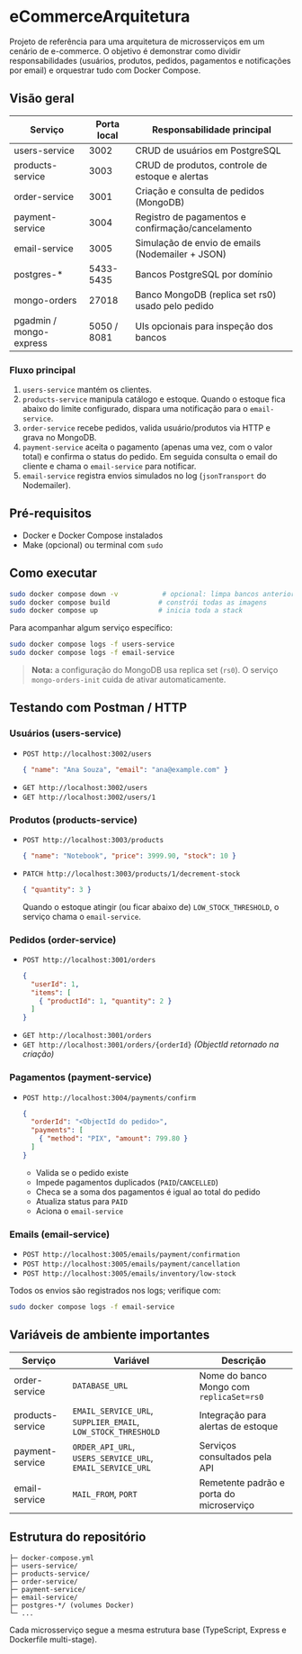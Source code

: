 # eCommerceArquitetura

Projeto de referência para uma arquitetura de microsserviços em um cenário de e-commerce. O objetivo é demonstrar como dividir responsabilidades (usuários, produtos, pedidos, pagamentos e notificações por email) e orquestrar tudo com Docker Compose.

## Visão geral

| Serviço            | Porta local | Responsabilidade principal                            |
|--------------------|-------------|--------------------------------------------------------|
| users-service      | 3002        | CRUD de usuários em PostgreSQL                        |
| products-service   | 3003        | CRUD de produtos, controle de estoque e alertas       |
| order-service      | 3001        | Criação e consulta de pedidos (MongoDB)               |
| payment-service    | 3004        | Registro de pagamentos e confirmação/cancelamento     |
| email-service      | 3005        | Simulação de envio de emails (Nodemailer + JSON)      |
| postgres-*         | 5433-5435   | Bancos PostgreSQL por domínio                         |
| mongo-orders       | 27018       | Banco MongoDB (replica set rs0) usado pelo pedido     |
| pgadmin / mongo-express | 5050 / 8081 | UIs opcionais para inspeção dos bancos          |

### Fluxo principal
1. `users-service` mantém os clientes.
2. `products-service` manipula catálogo e estoque. Quando o estoque fica abaixo do limite configurado, dispara uma notificação para o `email-service`.
3. `order-service` recebe pedidos, valida usuário/produtos via HTTP e grava no MongoDB.
4. `payment-service` aceita o pagamento (apenas uma vez, com o valor total) e confirma o status do pedido. Em seguida consulta o email do cliente e chama o `email-service` para notificar.
5. `email-service` registra envios simulados no log (`jsonTransport` do Nodemailer).

## Pré-requisitos

- Docker e Docker Compose instalados
- Make (opcional) ou terminal com `sudo`

## Como executar

```bash
sudo docker compose down -v           # opcional: limpa bancos anteriores
sudo docker compose build            # constrói todas as imagens
sudo docker compose up               # inicia toda a stack
```

Para acompanhar algum serviço específico:

```bash
sudo docker compose logs -f users-service
sudo docker compose logs -f email-service
```

> **Nota:** a configuração do MongoDB usa replica set (`rs0`). O serviço `mongo-orders-init` cuida de ativar automaticamente.

## Testando com Postman / HTTP

### Usuários (users-service)
- `POST http://localhost:3002/users`
  ```json
  { "name": "Ana Souza", "email": "ana@example.com" }
  ```
- `GET http://localhost:3002/users`
- `GET http://localhost:3002/users/1`

### Produtos (products-service)
- `POST http://localhost:3003/products`
  ```json
  { "name": "Notebook", "price": 3999.90, "stock": 10 }
  ```
- `PATCH http://localhost:3003/products/1/decrement-stock`
  ```json
  { "quantity": 3 }
  ```
  Quando o estoque atingir (ou ficar abaixo de) `LOW_STOCK_THRESHOLD`, o serviço chama o `email-service`.

### Pedidos (order-service)
- `POST http://localhost:3001/orders`
  ```json
  {
    "userId": 1,
    "items": [
      { "productId": 1, "quantity": 2 }
    ]
  }
  ```
- `GET http://localhost:3001/orders`
- `GET http://localhost:3001/orders/{orderId}` *(ObjectId retornado na criação)*

### Pagamentos (payment-service)
- `POST http://localhost:3004/payments/confirm`
  ```json
  {
    "orderId": "<ObjectId do pedido>",
    "payments": [
      { "method": "PIX", "amount": 799.80 }
    ]
  }
  ```
  - Valida se o pedido existe
  - Impede pagamentos duplicados (`PAID`/`CANCELLED`)
  - Checa se a soma dos pagamentos é igual ao total do pedido
  - Atualiza status para `PAID`
  - Aciona o `email-service`

### Emails (email-service)
- `POST http://localhost:3005/emails/payment/confirmation`
- `POST http://localhost:3005/emails/payment/cancellation`
- `POST http://localhost:3005/emails/inventory/low-stock`

Todos os envios são registrados nos logs; verifique com:

```bash
sudo docker compose logs -f email-service
```

## Variáveis de ambiente importantes

| Serviço            | Variável                                | Descrição                                        |
|--------------------|------------------------------------------|--------------------------------------------------|
| order-service      | `DATABASE_URL`                           | Nome do banco Mongo com `replicaSet=rs0`         |
| products-service   | `EMAIL_SERVICE_URL`, `SUPPLIER_EMAIL`, `LOW_STOCK_THRESHOLD` | Integração para alertas de estoque |
| payment-service    | `ORDER_API_URL`, `USERS_SERVICE_URL`, `EMAIL_SERVICE_URL`    | Serviços consultados pela API                   |
| email-service      | `MAIL_FROM`, `PORT`                      | Remetente padrão e porta do microserviço         |

## Estrutura do repositório

```
├─ docker-compose.yml
├─ users-service/
├─ products-service/
├─ order-service/
├─ payment-service/
├─ email-service/
├─ postgres-*/ (volumes Docker)
└─ ...
```

Cada microsserviço segue a mesma estrutura base (TypeScript, Express e Dockerfile multi-stage).

